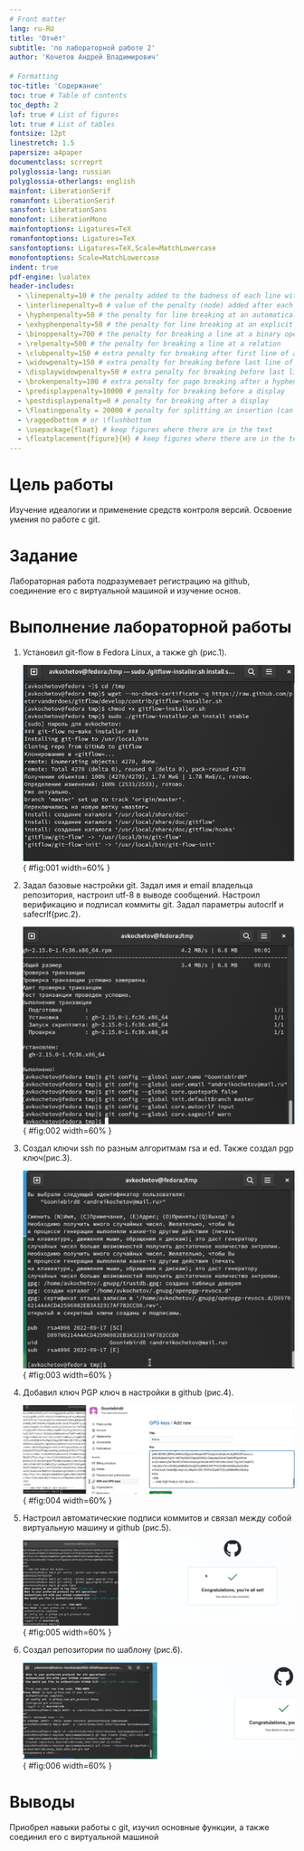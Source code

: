 ```yaml
---
# Front matter
lang: ru-RU
title: 'Отчёт'
subtitle: 'по лабораторной работе 2'
author: 'Кочетов Андрей Владимирович'

# Formatting
toc-title: 'Содержание'
toc: true # Table of contents
toc_depth: 2
lof: true # List of figures
lot: true # List of tables
fontsize: 12pt
linestretch: 1.5
papersize: a4paper
documentclass: scrreprt
polyglossia-lang: russian
polyglossia-otherlangs: english
mainfont: LiberationSerif
romanfont: LiberationSerif
sansfont: LiberationSans
monofont: LiberationMono
mainfontoptions: Ligatures=TeX
romanfontoptions: Ligatures=TeX
sansfontoptions: Ligatures=TeX,Scale=MatchLowercase
monofontoptions: Scale=MatchLowercase
indent: true
pdf-engine: lualatex
header-includes:
  - \linepenalty=10 # the penalty added to the badness of each line within a paragraph (no associated penalty node) Increasing the value makes tex try to have fewer lines in the paragraph.
  - \interlinepenalty=0 # value of the penalty (node) added after each line of a paragraph.
  - \hyphenpenalty=50 # the penalty for line breaking at an automatically inserted hyphen
  - \exhyphenpenalty=50 # the penalty for line breaking at an explicit hyphen
  - \binoppenalty=700 # the penalty for breaking a line at a binary operator
  - \relpenalty=500 # the penalty for breaking a line at a relation
  - \clubpenalty=150 # extra penalty for breaking after first line of a paragraph
  - \widowpenalty=150 # extra penalty for breaking before last line of a paragraph
  - \displaywidowpenalty=50 # extra penalty for breaking before last line before a display math
  - \brokenpenalty=100 # extra penalty for page breaking after a hyphenated line
  - \predisplaypenalty=10000 # penalty for breaking before a display
  - \postdisplaypenalty=0 # penalty for breaking after a display
  - \floatingpenalty = 20000 # penalty for splitting an insertion (can only be split footnote in standard LaTeX)
  - \raggedbottom # or \flushbottom
  - \usepackage{float} # keep figures where there are in the text
  - \floatplacement{figure}{H} # keep figures where there are in the text
---
```


# Цель работы

Изучение идеалогии и применение средств контроля версий. Освоение умения по работе с git.

# Задание

Лабораторная работа подразумевает регистрацию на github, соединение его с виртуальной машиной и изучение основ.

# Выполнение лабораторной работы

1. Установил git-flow в Fedora Linux, а также gh (рис.1).

   ![рис.1. git-flow и gh.](images/1.png){ #fig:001 width=60% }

2. Задал базовые настройки git. Задал имя и email владельца репозитория, настроил utf-8 в выводе сообщений. Настроил верификацию и подписал коммиты git. Задал параметры autocrlf и safecrlf(рис.2).

   ![рис.2. Объем памяти.](images/2.png){ #fig:002 width=60% }

3. Создал ключи ssh по разным алгоритмам rsa и ed. Также создал pgp ключ(рис.3).

   ![рис.3. Ключи](images/3.png){ #fig:003 width=60% }

4. Добавил ключ PGP ключ в настройки в github (рис.4).

   ![рис.4. PGP ключ](images/4.png){ #fig:004 width=60% }

5. Настроил автоматические подписи коммитов и связал между собой виртуальную машину и github (рис.5).

   ![рис.5. Установка соединения](images/5.png){ #fig:005 width=60% }

6. Создал репозитории по шаблону (рис.6).

   ![рис.6. Репозитории](images/6.png){ #fig:006 width=60% }

# Выводы

Приобрел навыки работы с git, изучил основные функции, а также соединил его с виртуальной машиной
